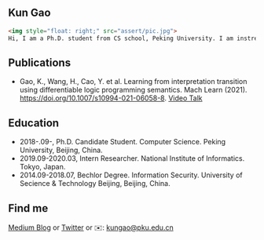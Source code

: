 ## Kun Gao

 
```html
<img style="float: right;" src="assert/pic.jpg">
Hi, I am a Ph.D. student from CS school, Peking University. I am instrest in differentiable inductive logic programming, maching learning, and deep learning.
```

## Publications

- Gao, K., Wang, H., Cao, Y. et al. Learning from interpretation transition using differentiable logic programming semantics. Mach Learn (2021). https://doi.org/10.1007/s10994-021-06058-8.  [Video Talk](https://www.youtube.com/watch?v=M_65WZBkLAQ&t=89s)

## Education

- 2018-.09-, Ph.D. Candidate Student. Computer Science. Peking University, Beijing, China. 
- 2019.09-2020.03, Intern Researcher. National Institute of Informatics. Tokyo, Japan.
- 2014.09-2018.07, Bechlor Degree. Information Security. University of Secience & Technology Beijing, Beijing, China. 

## Find me

[Medium Blog](https://kwinhoney.medium.com)  or [Twitter](https://twitter.com/kwin_gao) or ✉️: kungao@pku.edu.cn
